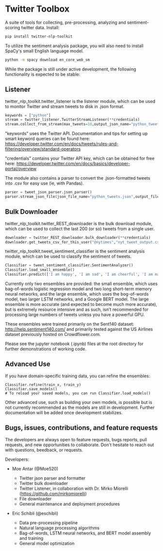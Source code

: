 
# Twitter Toolbox

A suite of tools for collecting, pre-processing, analyzing and sentiment-scoring twitter data.
Install:
```bash
pip install twitter-nlp-toolkit
```

To utilize the sentiment analysis package, you will also need to install SpaCy's small English language model. 

```bash
python -m spacy download en_core_web_sm
```

While the package is still under active development, the following functionality is expected to be stable:

## Listener

twitter_nlp_toolkit.twitter_listener is the listener module, which can be used to monitor Twitter and stream
tweets to disk in .json format.

```python
keywords = ["python"]
stream = twitter_listener.TwitterStreamListener(**credentials)
stream.collect_from_stream(max_tweets=10,output_json_name="python_tweets.json", target_words=keywords)
```
"keywords" uses the Twitter API. Documentation and tips for setting up smart keyword queries can be found here:
https://developer.twitter.com/en/docs/tweets/rules-and-filtering/overview/standard-operators

"credentials" contains your Twitter API key, which can be obtained for free here:
https://developer.twitter.com/en/docs/basics/developer-portal/overview

The module also contains a parser to convert the .json-formatted tweets into .csv for easy use (ie, with Pandas).

```python
parser = tweet_json_parser.json_parser()
parser.stream_json_file(json_file_name="python_tweets.json",output_file_name="parsed_python_tweets.csv")
```

## Bulk Downloader

twitter_nlp_toolkit.twitter_REST_downloader is the bulk download module, which can be used to collect the last
200 (or so) tweets from a single user.

```python
downloader = twitter_REST_downloader.bulk_downloader(**credentials)
downloader.get_tweets_csv_for_this_user("@nytimes","nyt_tweet_output.csv")
```

twitter_nlp_toolkit.tweet_sentiment_classifier is the sentiment analysis module, which can be used to
classify the sentiment of tweets.

```python
Classifier = tweet_sentiment_classifier.SentimentAnalyzer()
Classifier.load_small_ensemble()
Classifier.predict(['I am happy', 'I am sad', 'I am cheerful', 'I am mad']) # will return [1, 0, 1, 0]
```

Currently only two ensembles are provided: the small ensemble, which uses bag-of-words logistic regression model and
two long short-term memory neural networks, and the large ensemble, which uses the bog-of-words model, two larger LSTM
networks, and a Google BERT model. The large ensemble is more accurate (and expected to become much more accurate), but
is extremely resource intensive and as such, isn't recommended for processing large numbers of tweets unless you have
a powerful GPU.

These ensembles were trained primarily on the Sent140 dataset: http://help.sentiment140.com/ and primarily tested
against the US Airlines dataset previously hosted on Crowdflower.com.

Please see the jupyter notebook (.ipynb) files at the root directory for further demonstrations of working code.

## Advanced Use

If you have domain-specific training data, you can refine the ensembles:

```
Classifier.refine(train_x, train_y)
Classifier.save_models()
# To reload your saved models, you can run Classifier.load_models()
```

Other advanced use, such as building your own models, is possible but is not currently recommended as the models
are still in development. Further documentation will be added once development stabilizes.

## Bugs, issues, contributions, and feature requests

The developers are always open to feature requests, bugs reports, pull requests, and new opportunities to collaborate.
Don't hesitate to reach out with questions, beedback, or requests.

Developers:

* Moe Antar (@Moe520) 
    * Twitter json parser and formatter
    * Twitter bulk downloader 
    * Twitter Listener, in collaboration with Dr. Mirko Miorelli (https://github.com/mirkomiorelli)
    * File downloader
    * General maintenance and deployment procedures
    
* Eric Schibli (@eschibli)
    * Data pre-processing pipeline
    * Natural language processing algorithms
    * Bag-of-words, LSTM neural networks, and BERT model assembly and training
    * General model optimization


